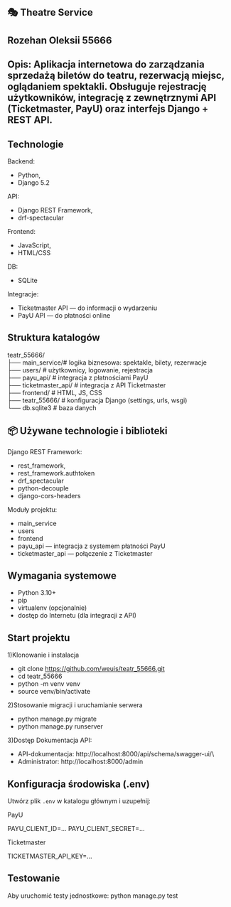 ## 🎭 Theatre Service 

## Rozehan Oleksii 55666

## Opis: Aplikacja internetowa do zarządzania sprzedażą biletów do teatru, rezerwacją miejsc, oglądaniem spektakli. Obsługuje rejestrację użytkowników, integrację z zewnętrznymi API (Ticketmaster, PayU) oraz interfejs Django + REST API.

## Technologie

Backend: 
 - Python, 
 - Django 5.2

API: 
 - Django REST Framework,
 - drf-spectacular

Frontend: 
 - JavaScript, 
 - HTML/CSS

DB: 
- SQLite

Integracje:
 - Ticketmaster API — do informacji o wydarzeniu
 - PayU API — do płatności online

## Struktura katalogów
teatr_55666/  
├── main_service/# logika biznesowa: spektakle, bilety, rezerwacje   
├── users/ # użytkownicy, logowanie, rejestracja   
├── payu_api/ # integracja z płatnościami PayU  
├── ticketmaster_api/ # integracja z API Ticketmaster  
├── frontend/ # HTML, JS, CSS  
├── teatr_55666/ # konfiguracja Django (settings, urls, wsgi)  
└── db.sqlite3 # baza danych  


## 📦 Używane technologie i biblioteki
 Django REST Framework:
 - rest_framework, 
 - rest_framework.authtoken
 - drf_spectacular 
 - python-decouple
 - django-cors-headers

Moduły projektu:
- main_service
- users
- frontend
- payu_api — integracja z systemem płatności PayU
- ticketmaster_api — połączenie z Ticketmaster

## Wymagania systemowe

- Python 3.10+
- pip
- virtualenv (opcjonalnie)
- dostęp do Internetu (dla integracji z API)

## Start projektu
1)Klonowanie i instalacja
 
 - git clone https://github.com/weuis/teatr_55666.git
 - cd teatr_55666
 - python -m venv venv
 - source venv/bin/activate

2)Stosowanie migracji i uruchamianie serwera

- python manage.py migrate
- python manage.py runserver

3)Dostęp Dokumentacja API: 

- API-dokumentacja: http://localhost:8000/api/schema/swagger-ui/\
- Administrator: http://localhost:8000/admin

## Konfiguracja środowiska (.env)

Utwórz plik `.env` w katalogu głównym i uzupełnij:

PayU

PAYU_CLIENT_ID=...
PAYU_CLIENT_SECRET=...

Ticketmaster

TICKETMASTER_API_KEY=...

## Testowanie

Aby uruchomić testy jednostkowe:
python manage.py test
